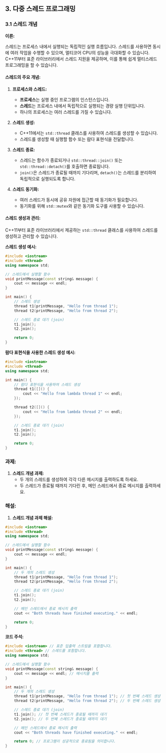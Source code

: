 ## 3. 다중 스레드 프로그래밍

### 3.1 스레드 개념

**이론:**

스레드는 프로세스 내에서 실행되는 독립적인 실행 흐름입니다. 스레드를 사용하면 동시에 여러 작업을 수행할 수 있으며, 멀티코어 CPU의 성능을 극대화할 수 있습니다. C++11부터 표준 라이브러리에서 스레드 지원을 제공하며, 이를 통해 쉽게 멀티스레드 프로그래밍을 할 수 있습니다.

#### **스레드의 주요 개념:**

1. **프로세스와 스레드:**
   - **프로세스**는 실행 중인 프로그램의 인스턴스입니다.
   - **스레드**는 프로세스 내에서 독립적으로 실행되는 경량 실행 단위입니다.
   - 하나의 프로세스는 여러 스레드를 가질 수 있습니다.

2. **스레드 생성:**
   - C++11에서는 `std::thread` 클래스를 사용하여 스레드를 생성할 수 있습니다.
   - 스레드를 생성할 때 실행할 함수 또는 람다 표현식을 전달합니다.

3. **스레드 종료:**
   - 스레드는 함수가 종료되거나 `std::thread::join()` 또는 `std::thread::detach()`를 호출하면 종료됩니다.
   - `join()`은 스레드가 종료될 때까지 기다리며, `detach()`는 스레드를 분리하여 독립적으로 실행되도록 합니다.

4. **스레드 동기화:**
   - 여러 스레드가 동시에 공유 자원에 접근할 때 동기화가 필요합니다.
   - 동기화를 위해 `std::mutex`와 같은 동기화 도구를 사용할 수 있습니다.

#### **스레드 생성과 관리:**

C++11부터 표준 라이브러리에서 제공하는 `std::thread` 클래스를 사용하여 스레드를 생성하고 관리할 수 있습니다.

**스레드 생성 예시:**

```cpp
#include <iostream>
#include <thread>
using namespace std;

// 스레드에서 실행할 함수
void printMessage(const string& message) {
    cout << message << endl;
}

int main() {
    // 스레드 생성
    thread t1(printMessage, "Hello from thread 1");
    thread t2(printMessage, "Hello from thread 2");

    // 스레드 종료 대기 (join)
    t1.join();
    t2.join();

    return 0;
}
```

**람다 표현식을 사용한 스레드 생성 예시:**

```cpp
#include <iostream>
#include <thread>
using namespace std;

int main() {
    // 람다 표현식을 사용하여 스레드 생성
    thread t1([]() {
        cout << "Hello from lambda thread 1" << endl;
    });

    thread t2([]() {
        cout << "Hello from lambda thread 2" << endl;
    });

    // 스레드 종료 대기 (join)
    t1.join();
    t2.join();

    return 0;
}
```

### 과제:

1. **스레드 개념 과제:**
   - 두 개의 스레드를 생성하여 각각 다른 메시지를 출력하도록 하세요.
   - 두 스레드가 종료될 때까지 기다린 후, 메인 스레드에서 종료 메시지를 출력하세요.

### 해설:

1. **스레드 개념 과제 해설:**

```cpp
#include <iostream>
#include <thread>
using namespace std;

// 스레드에서 실행할 함수
void printMessage(const string& message) {
    cout << message << endl;
}

int main() {
    // 두 개의 스레드 생성
    thread t1(printMessage, "Hello from thread 1");
    thread t2(printMessage, "Hello from thread 2");

    // 스레드 종료 대기 (join)
    t1.join();
    t2.join();

    // 메인 스레드에서 종료 메시지 출력
    cout << "Both threads have finished executing." << endl;

    return 0;
}
```

**코드 주석:**

```cpp
#include <iostream> // 표준 입출력 스트림을 포함합니다.
#include <thread> // 스레드를 포함합니다.
using namespace std;

// 스레드에서 실행할 함수
void printMessage(const string& message) {
    cout << message << endl; // 메시지를 출력
}

int main() {
    // 두 개의 스레드 생성
    thread t1(printMessage, "Hello from thread 1"); // 첫 번째 스레드 생성
    thread t2(printMessage, "Hello from thread 2"); // 두 번째 스레드 생성

    // 스레드 종료 대기 (join)
    t1.join(); // 첫 번째 스레드가 종료될 때까지 대기
    t2.join(); // 두 번째 스레드가 종료될 때까지 대기

    // 메인 스레드에서 종료 메시지 출력
    cout << "Both threads have finished executing." << endl;

    return 0; // 프로그램이 성공적으로 종료됨을 의미합니다.
}
```
